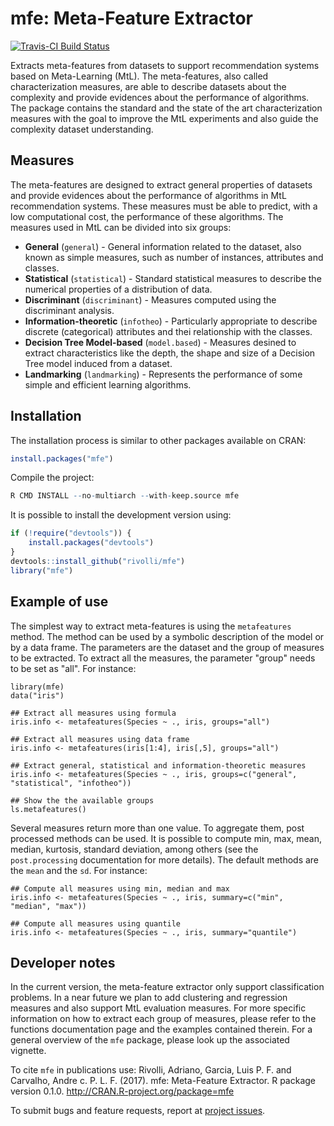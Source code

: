 # mfe: Meta-Feature Extractor
[![Travis-CI Build Status](https://travis-ci.org/rivolli/mfe.svg?branch=master)](https://travis-ci.org/rivolli/mfe)

Extracts meta-features from datasets to support recommendation systems based on Meta-Learning (MtL). The meta-features, also called characterization measures, are able to describe datasets about the complexity and provide evidences  about the performance of algorithms. The package contains the standard and the state of the art characterization measures with the goal to improve the MtL experiments and also guide the complexity dataset understanding.

## Measures

The meta-features are designed to extract general properties of datasets and provide evidences about the performance of algorithms in MtL recommendation systems. These measures must be able to predict, with a low computational cost, the performance of these algorithms. The measures used in MtL can be divided into six groups:

* **General** (`general`) - General information related to the dataset, also known as simple measures, such as number of instances, attributes and classes.
* **Statistical** (`statistical`) - Standard statistical measures to describe the numerical properties of a distribution of data.
* **Discriminant** (`discriminant`) - Measures computed using the discriminant analysis.
* **Information-theoretic** (`infotheo`) - Particularly appropriate to describe discrete (categorical) attributes and thei relationship with the classes.
* **Decision Tree Model-based**  (`model.based`) - Measures desined to extract characteristics like the depth, the shape and size of a Decision Tree model induced from a dataset.
* **Landmarking** (`landmarking`) - Represents the performance of some simple and efficient learning algorithms.

## Installation

The installation process is similar to other packages available on CRAN:

```r
install.packages("mfe")
```

Compile the project:

```r
R CMD INSTALL --no-multiarch --with-keep.source mfe
```

It is possible to install the development version using:

```r
if (!require("devtools")) {
    install.packages("devtools")
}
devtools::install_github("rivolli/mfe")
library("mfe")
```

## Example of use

The simplest way to extract meta-features is using the `metafeatures` method. The method can be used by a symbolic description of the model or by a data frame. The parameters are the dataset and the group of measures to be extracted. To extract all the measures, the parameter "group" needs to be set as "all". For instance:

```{r}
library(mfe)
data("iris")

## Extract all measures using formula
iris.info <- metafeatures(Species ~ ., iris, groups="all")

## Extract all measures using data frame
iris.info <- metafeatures(iris[1:4], iris[,5], groups="all")

## Extract general, statistical and information-theoretic measures
iris.info <- metafeatures(Species ~ ., iris, groups=c("general", "statistical", "infotheo"))

## Show the the available groups
ls.metafeatures()
```

Several measures return more than one value. To aggregate them, post processed methods can be used. It is possible to compute min, max, mean, median, kurtosis, standard deviation, among others (see the `post.processing` documentation for more details). The default methods are the `mean` and the `sd`. For instance:

```{r}
## Compute all measures using min, median and max 
iris.info <- metafeatures(Species ~ ., iris, summary=c("min", "median", "max"))
                          
## Compute all measures using quantile
iris.info <- metafeatures(Species ~ ., iris, summary="quantile")
```

## Developer notes

In the current version, the meta-feature extractor only support classification problems. In a near future we plan to add clustering and regression measures and also support MtL evaluation measures. For more specific information on how to extract each group of measures, please refer to the functions documentation page and the examples contained therein. For a general overview of the `mfe` package, please look up the associated vignette.

To cite `mfe` in publications use: Rivolli, Adriano, Garcia, Luis P. F. and Carvalho, Andre c. P. L. F. (2017). mfe: Meta-Feature Extractor. R package version 0.1.0. http://CRAN.R-project.org/package=mfe


To submit bugs and feature requests, report at [project issues](https://github.com/rivolli/mfe/issues).
